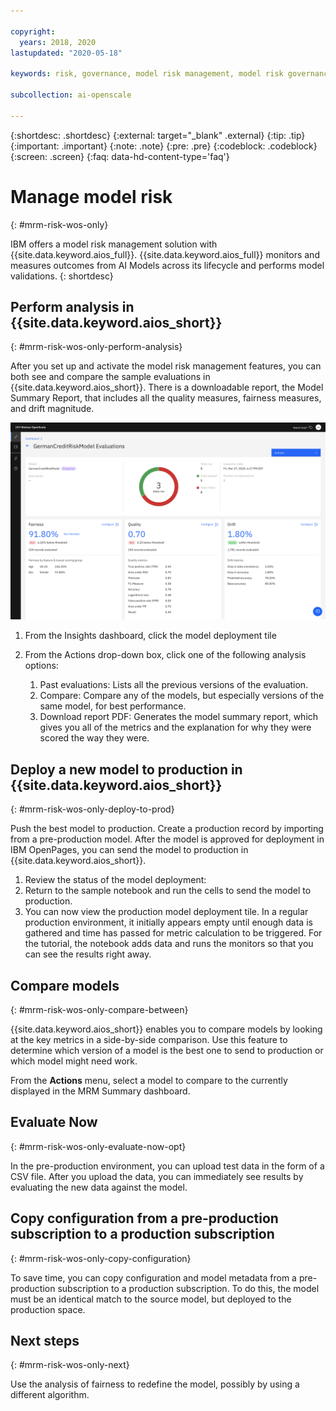 ```yaml
---

copyright:
  years: 2018, 2020
lastupdated: "2020-05-18"

keywords: risk, governance, model risk management, model risk governance

subcollection: ai-openscale

---
```


{:shortdesc: .shortdesc}
{:external: target="_blank" .external}
{:tip: .tip}
{:important: .important}
{:note: .note}
{:pre: .pre}
{:codeblock: .codeblock}
{:screen: .screen}
{:faq: data-hd-content-type='faq'}

# Manage model risk
{: #mrm-risk-wos-only}

IBM offers a model risk management solution with {{site.data.keyword.aios_full}}. {{site.data.keyword.aios_full}} monitors and measures outcomes from AI Models across its lifecycle and performs model validations.
{: shortdesc}

## Perform analysis in {{site.data.keyword.aios_short}}
{: #mrm-risk-wos-only-perform-analysis}

After you set up and activate the model risk management features, you can both see and compare the sample evaluations in {{site.data.keyword.aios_short}}. There is a downloadable report, the Model Summary Report, that includes all the quality measures, fairness measures, and drift magnitude.

![MRM summary dashboard](/images/wos-mrm-preprod.png)


1. From the Insights dashboard, click the model deployment tile
2. From the Actions drop-down box, click one of the following analysis options:
   
   1. Past evaluations: Lists all the previous versions of the evaluation. 
   2. Compare: Compare any of the models, but especially versions of the same model, for best performance.
   3. Download report PDF: Generates the model summary report, which gives you all of the metrics and the explanation for why they were scored the way they were. 

## Deploy a new model to production in {{site.data.keyword.aios_short}}
{: #mrm-risk-wos-only-deploy-to-prod}

Push the best model to production. Create a production record by importing from a pre-production model. After the model is approved for deployment in IBM OpenPages, you can send the model to production in {{site.data.keyword.aios_short}}. 

1. Review the status of the model deployment:
2. Return to the sample notebook and run the cells to send the model to production.
3. You can now view the production model deployment tile. In a regular production environment, it initially appears empty until enough data is gathered and time has passed for metric calculation to be triggered. For the tutorial, the notebook adds data and runs the monitors so that you can see the results right away.

## Compare models
{: #mrm-risk-wos-only-compare-between}

{{site.data.keyword.aios_short}} enables you to compare models by looking at the key metrics in a side-by-side comparison. Use this feature to determine which version of a model is the best one to send to production or which model might need work.

From the **Actions** menu, select a model to compare to the currently displayed in the MRM Summary dashboard.

## Evaluate Now 
{: #mrm-risk-wos-only-evaluate-now-opt}

In the pre-production environment, you can upload test data in the form of a CSV file. After you upload the data, you can immediately see results by evaluating the new data against the model.

## Copy configuration from a pre-production subscription to a production subscription
{: #mrm-risk-wos-only-copy-configuration}

To save time, you can copy configuration and model metadata from a pre-production subscription to a production subscription. To do this, the model must be an identical match to the source model, but deployed to the production space.


## Next steps
{: #mrm-risk-wos-only-next}

Use the analysis of fairness to redefine the model, possibly by using a different algorithm. 
